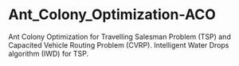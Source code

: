 # Ant_Colony_Optimization-ACO
Ant Colony Optimization for Travelling Salesman Problem (TSP) and Capacited Vehicle Routing Problem (CVRP).  Intelligent Water Drops algorithm (IWD) for TSP.
